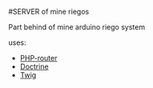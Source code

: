 #SERVER of mine riegos

Part behind of mine arduino riego system

uses:
- [PHP-router](https://github.com/dannyvankooten/PHP-Router/blob/master/tests/Fixtures/router.yaml)
- [Doctrine](https://github.com/doctrine/DoctrineBundle)
- [Twig](https://github.com/twigphp/Twig)